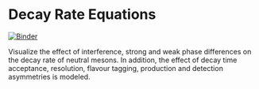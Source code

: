 # Decay Rate Equations

[![Binder](https://mybinder.org/badge_logo.svg)](https://mybinder.org/v2/gh/mveronesi/decay-rate-equations/aa9a059086a09ad296c405a3492385492528ed1f)

Visualize the effect of interference, strong and weak phase differences on the decay rate of neutral mesons. In addition, the effect of decay time acceptance, resolution, flavour tagging, production and detection asymmetries is modeled.
